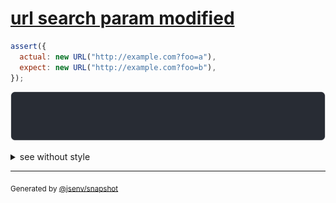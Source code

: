 # [url search param modified](../../url.test.js#L24)

```js
assert({
  actual: new URL("http://example.com?foo=a"),
  expect: new URL("http://example.com?foo=b"),
});
```

![img](throw.svg)

<details>
  <summary>see without style</summary>

```console
AssertionError: actual and expect are different

actual: URL("http://example.com/?foo=a")
expect: URL("http://example.com/?foo=b")
```

</details>


---

<sub>
  Generated by <a href="https://github.com/jsenv/core/tree/main/packages/tooling/snapshot">@jsenv/snapshot</a>
</sub>
